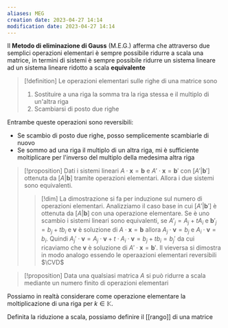 ```yaml
---
aliases: MEG
creation date: 2023-04-27 14:14
modification date: 2023-04-27 14:14
---
```

Il **Metodo di eliminazione di Gauss** (M.E.G.) afferma che attraverso due semplici operazioni elementari è sempre possibile ridurre a scala una matrice, in termini di sistemi è sempre possibile ridurre un sistema lineare ad un sistema lineare ridotto a scala **equivalente**


>[!definition]
>Le operazioni elementari sulle righe di una matrice sono
>1. Sostituire a una riga la somma tra la riga stessa e il multiplo di un'altra riga
>2. Scambiarsi di posto due righe


Entrambe queste operazioni sono reversibili:
- Se scambio di posto due righe, posso semplicemente scambiarle di nuovo
- Se sommo ad una riga il multiplo di un altra riga, mi è sufficiente moltiplicare per l'inverso del multiplo della medesima altra riga

>[!proposition]
>Dati i sistemi lineari $A \cdot \mathbf{x} = \mathbf{b}$ e $A' \cdot \mathbf{x} = \mathbf{b}'$ con $[A'|\mathbf{b}']$ ottenuta da $[A | \mathbf{b}]$ tramite operazioni elementari. Allora i due sistemi sono equivalenti.
>
>>[!dim]
>>La dimostrazione si fa per induzione sul numero di operazioni elementari. Analizziamo il caso base in cui $[A'|\mathbf{b}']$ è ottenuta da $[A|\mathbf{b}]$ con una operazione elementare.
>>Se è uno scambio i sistemi lineari sono equivalenti, se $A'_{j} = A_{j} + tA_{i}$ e $\mathbf{b}'_{j} = b_{j}+tb_{i}$ e $\mathbf{v}$ è soluzione di $A \cdot \mathbf{x} = \mathbf{b}$ allora $A_{j}\cdot \mathbf{v}  = b_{j}$ e $A_{i} \cdot \mathbf{v} = b_{i}$.
>>Quindi $A_{j}' \cdot \mathbf{v} = A_{j} \cdot \mathbf{v} + t \cdot A_{i} \cdot \mathbf{v} = b_{j} + tb_{i} = b_{j}'$ da cui ricaviamo che $\mathbf{v}$ è soluzione di $A' \cdot \mathbf{x} = \mathbf{b}'$. Il vieversa si dimostra in modo analogo essendo le operaazioni elementari reversibili
>>$\CVD$

>[!proposition]
>Data una qualsiasi matrica $A$ si può ridurre a scala mediante un numero finito di operazioni elementari
>

Possiamo in realtà considerare come operazione elementare la moltiplicazione di una riga per $k \in \mathbb{K}$.

Definita la riduzione a scala, possiamo definire il [[rango]] di una matrice
